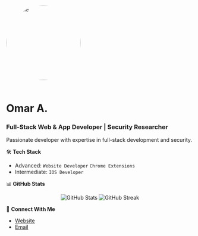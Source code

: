 <img src="https://github.com/only-mar.png" alt="Profile" width="200" height="200" style="border-radius: 50%; margin-bottom: 20px;">

# Omar A.
### Full-Stack Web & App Developer | Security Researcher

Passionate developer with expertise in full-stack development and security.

🛠️ **Tech Stack**
- Advanced: `Website Developer` `Chrome Extensions`
- Intermediate: `IOS Developer`

📊 **GitHub Stats**
<p align="center">
  <img src="https://github-readme-stats.vercel.app/api?username=only-mar&show_icons=true&theme=dark" alt="GitHub Stats" />
  <img src="https://github-readme-streak-stats.herokuapp.com/?user=only-mar&theme=dark" alt="GitHub Streak" />
</p>

🤝 **Connect With Me**
- [Website](https://marsec.cc)
- [Email](mailto:omar.alhami@outlook.com)

